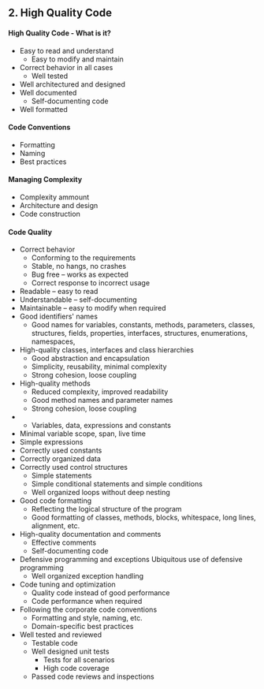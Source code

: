 ## 2. High Quality Code

#### High Quality Code - What is it?
- Easy to read and understand
  - Easy to modify and maintain
- Correct behavior in all cases
  - Well tested
- Well architectured and designed
- Well documented
  - Self-documenting code
- Well formatted  

#### Code Conventions
- Formatting
- Naming
- Best practices

#### Managing Complexity
- Complexity ammount
- Architecture and design
- Code construction

#### Code Quality
- Correct behavior
  - Conforming to the requirements
  - Stable, no hangs, no crashes
  - Bug free – works as expected
  - Correct response to incorrect usage
- Readable – easy to read
- Understandable – self-documenting
- Maintainable – easy to modify when required 
- Good identifiers' names
  - Good names for variables, constants, methods, parameters, classes, structures, fields, properties, interfaces, structures, enumerations, namespaces,
- High-quality classes, interfaces and class hierarchies
  - Good abstraction and encapsulation
  - Simplicity, reusability, minimal complexity
  - Strong cohesion, loose coupling
- High-quality methods
  - Reduced complexity, improved readability
  - Good method names and parameter names
  - Strong cohesion, loose coupling
-   - Variables, data, expressions and constants
  - Minimal variable scope, span, live time
  - Simple expressions
  - Correctly used constants
  - Correctly organized data
- Correctly used control structures
  - Simple statements
  - Simple conditional statements and simple conditions
  - Well organized loops without deep nesting
- Good code formatting
  - Reflecting the logical structure of the program
  - Good formatting of classes, methods, blocks, whitespace, long lines, alignment, etc.
- High-quality documentation and comments
  - Effective comments
  - Self-documenting code
- Defensive programming and exceptions
Ubiquitous use of defensive programming
  - Well organized exception handling
- Code tuning and optimization
  - Quality code instead of good performance
  - Code performance when required
- Following the corporate code conventions
  - Formatting and style, naming, etc.
  - Domain-specific best practices
- Well tested and reviewed
  - Testable code
  - Well designed unit tests
    - Tests for all scenarios
    - High code coverage
  - Passed code reviews and inspections
